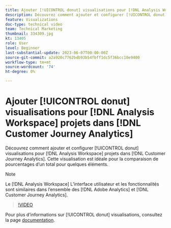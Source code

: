 ```yaml
---
title: Ajouter [!UICONTROL donut] visualisations pour [!DNL Analysis Workspace] projects
description: Découvrez comment ajouter et configurer [!UICONTROL donut] visualisations pour [!DNL Analysis Workspace] projets dans [!DNL Customer Journey Analytics].
feature: Visualizations
doc-type: technical video
team: Technical Marketing
thumbnail: 334309.jpg
kt: 13405
role: User
level: Beginner
last-substantial-update: 2023-06-07T00:00:00Z
source-git-commit: a2a920c7762bdb93b54fbff1dc5f36bcc10e9400
workflow-type: tm+mt
source-wordcount: '74'
ht-degree: 0%

---
```


# Ajouter [!UICONTROL donut] visualisations pour [!DNL Analysis Workspace] projets dans [!DNL Customer Journey Analytics]

Découvrez comment ajouter et configurer [!UICONTROL donut] visualisations pour [!DNL Analysis Workspace] projets dans [!DNL Customer Journey Analytics]. Cette visualisation est idéale pour la comparaison de pourcentages d’un total pour quelques éléments.

>[!NOTE]
>
>Le [!DNL Analysis Workspace] L’interface utilisateur et les fonctionnalités sont similaires dans l’ensemble des [!DNL Adobe Analytics] et [!DNL Customer Journey Analytics].

>[!VIDEO](https://video.tv.adobe.com/v/334309/?quality=12&learn=on)

Pour plus d’informations sur [!UICONTROL donut] visualisations, consultez la page [documentation](https://experienceleague.adobe.com/docs/analytics-platform/using/cja-workspace/visualizations/donut.html).
